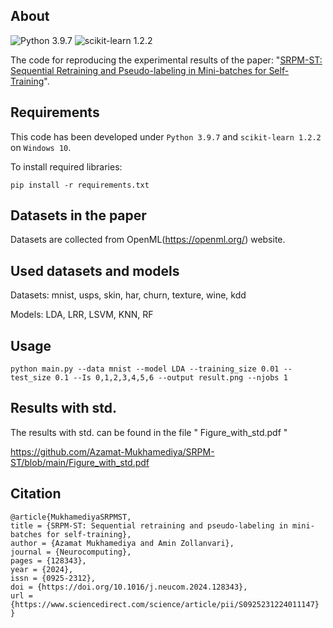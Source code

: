 ## About

![Python 3.9.7](https://img.shields.io/badge/python-3.9.7-green.svg?style=plastic) ![scikit-learn 1.2.2](https://img.shields.io/badge/scikit--learn-1.2.2-green)

The code for reproducing the experimental results of the paper: "[SRPM-ST: Sequential Retraining and Pseudo-labeling in Mini-batches for Self-Training](https://www.sciencedirect.com/science/article/pii/S0925231224011147)".

## Requirements

This code has been developed under `Python 3.9.7` and `scikit-learn 1.2.2` on `Windows 10`.

To install required libraries:

```shell
pip install -r requirements.txt
```

## Datasets in the paper

Datasets are collected from OpenML(https://openml.org/) website.

## Used datasets and models

Datasets: mnist, usps, skin, har, churn, texture, wine, kdd

Models: LDA, LRR, LSVM, KNN, RF

## Usage

```shell
python main.py --data mnist --model LDA --training_size 0.01 --test_size 0.1 --Is 0,1,2,3,4,5,6 --output result.png --njobs 1
```

## Results with std.

The results with std. can be found in the file " Figure_with_std.pdf "

https://github.com/Azamat-Mukhamediya/SRPM-ST/blob/main/Figure_with_std.pdf


## Citation

```
@article{MukhamediyaSRPMST,
title = {SRPM-ST: Sequential retraining and pseudo-labeling in mini-batches for self-training},
author = {Azamat Mukhamediya and Amin Zollanvari},
journal = {Neurocomputing},
pages = {128343},
year = {2024},
issn = {0925-2312},
doi = {https://doi.org/10.1016/j.neucom.2024.128343},
url = {https://www.sciencedirect.com/science/article/pii/S0925231224011147}
}
```


